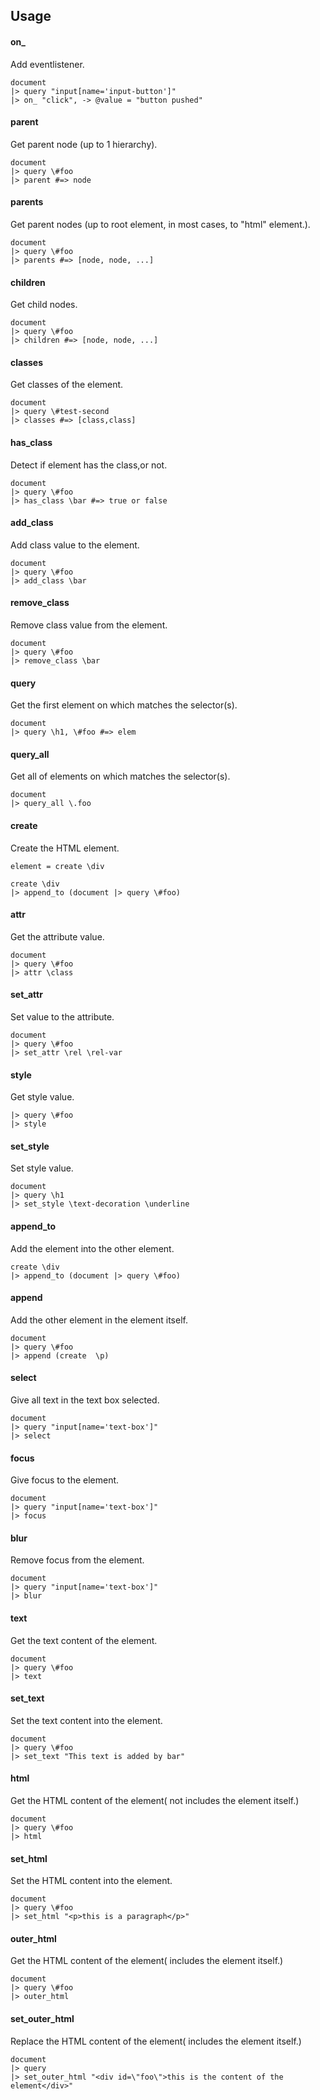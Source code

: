 ## Usage

#### on_
Add eventlistener.
```livescript
document
|> query "input[name='input-button']"
|> on_ "click", -> @value = "button pushed"
```
#### parent
Get parent node (up to 1 hierarchy).
```livescript
document
|> query \#foo
|> parent #=> node
```
#### parents
Get parent nodes (up to root element, in most cases, to "html" element.).
```livescript
document
|> query \#foo
|> parents #=> [node, node, ...]
```
#### children
Get child nodes.
```livescript
document
|> query \#foo
|> children #=> [node, node, ...]
```
#### classes
Get classes of the element.
```livescript
document
|> query \#test-second
|> classes #=> [class,class]
```
#### has_class
Detect if element has the class,or not.
```livescript
document
|> query \#foo
|> has_class \bar #=> true or false
```
#### add_class
Add class value to the element.
```livescript
document
|> query \#foo
|> add_class \bar
```
#### remove_class
Remove class value from the element.
```livescript
document
|> query \#foo
|> remove_class \bar
```
#### query
Get the first element on which matches the selector(s).
```livescript
document
|> query \h1, \#foo #=> elem
```
#### query_all
Get all of elements on which matches the selector(s).
```livescript
document
|> query_all \.foo
```
#### create
Create the HTML element.
```livescript
element = create \div
```
```livescript
create \div
|> append_to (document |> query \#foo)
```
#### attr
Get the attribute value.
```livescript
document
|> query \#foo
|> attr \class
```
#### set_attr
Set value to the attribute.
```livescript
document
|> query \#foo
|> set_attr \rel \rel-var
```
#### style
Get style value.
```livescript
|> query \#foo
|> style
```
#### set_style
Set style value.
```livescript
document
|> query \h1
|> set_style \text-decoration \underline
```
#### append_to
Add the element into the other element.
```livescript
create \div
|> append_to (document |> query \#foo)
```
#### append
Add the other element in the element itself.
```livescript
document
|> query \#foo
|> append (create  \p)
```
#### select
Give all text in the text box selected.
```livescript
document
|> query "input[name='text-box']"
|> select
```
#### focus
Give focus to the element.
```livescript
document
|> query "input[name='text-box']"
|> focus
```
#### blur
Remove focus from the element.
```livescript
document
|> query "input[name='text-box']"
|> blur
```
#### text
Get the text content of the element.
```livescript
document
|> query \#foo
|> text
```
#### set_text
Set the text content into the element.
```livescript
document
|> query \#foo
|> set_text "This text is added by bar"
```
#### html
Get the HTML content of the element( not includes the element itself.)
```livescript
document
|> query \#foo
|> html
```
#### set_html
Set the HTML content into the element.
```livescript
document
|> query \#foo
|> set_html "<p>this is a paragraph</p>"
```
#### outer_html
Get the HTML content of the element( includes the element itself.)
```livescript
document
|> query \#foo
|> outer_html
```
#### set_outer_html
Replace the HTML content of the element( includes the element itself.)
```livescript
document
|> query
|> set_outer_html "<div id=\"foo\">this is the content of the element</div>"
```
